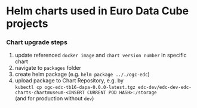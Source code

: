 # Helm charts used in Euro Data Cube projects

### Chart upgrade steps

1) update referenced `docker image` and `chart version number` in specific chart
2) navigate to `packages` folder
3) create helm package (e.g. `helm package .././ogc-edc`)
4) upload package to Chart Repository, e.g. by  
  `kubectl cp ogc-edc-tb16-dapa-0.0.0-latest.tgz edc-dev/edc-dev-edc-charts-chartmuseum-<INSERT CURRENT POD HASH>:/storage`  
  (and for production without `dev`)
